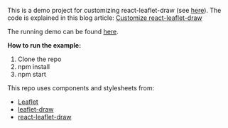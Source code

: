 This is a demo project for customizing react-leaflet-draw (see [here](https://github.com/alex3165/react-leaflet-draw)). The code is explained in this blog article: [Customize react-leaflet-draw](https://medium.com/@chritsian/customize-react-leaflet-draw-96fd11c059ca)

The running demo can be found [here](https://chritsian.github.io/custom-button-react-leaflet-draw/).

<b>How to run the example:</b>

1. Clone the repo
2. npm install
3. npm start



This repo uses components and stylesheets from:

- [Leaflet](https://github.com/Leaflet/Leaflet)
- [leaflet-draw](https://github.com/Leaflet/Leaflet.draw)
- [react-leaflet-draw](https://github.com/alex3165/react-leaflet-draw)
